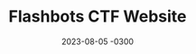 ---
layout: default
title: Flashbots CTF Website
date: 2023-08-05 -0300
tags: Branding UI Frontend
image: /img/work/flashbots-ctf.jpg
---